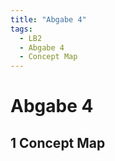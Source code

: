 ```yaml
---
title: "Abgabe 4"
tags:
  - LB2
  - Abgabe 4
  - Concept Map
---
```


# Abgabe 4

## 1 Concept Map

<!-- ![Concept Map](/data/lb-0002/concept_map4.svg)

[Source Code](/appendix/lb2_concept_map) -->
